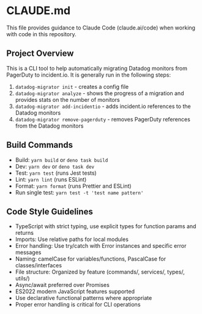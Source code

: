 # CLAUDE.md

This file provides guidance to Claude Code (claude.ai/code) when working with code in this repository.

## Project Overview
This is a CLI tool to help automatically migrating Datadog monitors from PagerDuty to incident.io. It is generally run
in the following steps:

1. `datadog-migrator init` - creates a config file
2. `datadog-migrator analyze` - shows the progress of a migration and provides stats on the number of monitors
3. `datadog-migrator add-incidentio` - adds incident.io references to the Datadog monitors
4. `datadog-migrator remove-pagerduty` - removes PagerDuty references from the Datadog monitors

## Build Commands
- Build: `yarn build` or `deno task build`
- Dev: `yarn dev` or `deno task dev`
- Test: `yarn test` (runs Jest tests)
- Lint: `yarn lint` (runs ESLint)
- Format: `yarn format` (runs Prettier and ESLint)
- Run single test: `yarn test -t 'test name pattern'`

## Code Style Guidelines
- TypeScript with strict typing, use explicit types for function params and returns
- Imports: Use relative paths for local modules
- Error handling: Use try/catch with Error instances and specific error messages
- Naming: camelCase for variables/functions, PascalCase for classes/interfaces
- File structure: Organized by feature (commands/, services/, types/, utils/)
- Async/await preferred over Promises
- ES2022 modern JavaScript features supported
- Use declarative functional patterns where appropriate
- Proper error handling is critical for CLI operations